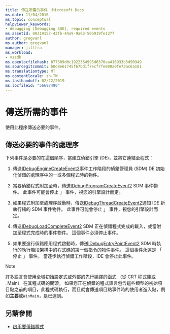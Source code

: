 ```yaml
---
title: 傳送所需的事件 |Microsoft Docs
ms.date: 11/04/2016
ms.topic: conceptual
helpviewer_keywords:
- debugging [Debugging SDK], required events
ms.assetid: 08319157-43fb-44a9-9a63-50b919fe1377
author: gregvanl
ms.author: gregvanl
manager: jillfra
ms.workload:
- vssdk
ms.openlocfilehash: 877309d0c1922364995d6370aa416933b5d90949
ms.sourcegitcommit: b0d8e61745f67bd1f7ecf7fe080a0fe73ac6a181
ms.translationtype: MT
ms.contentlocale: zh-TW
ms.lasthandoff: 02/22/2019
ms.locfileid: "56697490"
---
```

# <a name="send-the-required-events"></a>傳送所需的事件
使用此程序傳送必要的事件。

## <a name="process-for-sending-required-events"></a>傳送必要的事件的處理序
 下列事件是必要的在這個順序，當建立偵錯引擎 (DE)，並將它連結至程式：

1.  傳送[IDebugEngineCreateEvent2](../../extensibility/debugger/reference/idebugenginecreateevent2.md)事件工作階段的偵錯管理員 (SDM) DE 初始化偵錯的處理序中的一或多個程式時的物件。

2.  當要偵錯程式附加至時，傳送[IDebugProgramCreateEvent2](../../extensibility/debugger/reference/idebugprogramcreateevent2.md) SDM 事件物件。 此事件可能會停止 」 事件，視您的引擎設計而定。

3.  如果程式附加至處理序啟動時，傳送[IDebugThreadCreateEvent2](../../extensibility/debugger/reference/idebugthreadcreateevent2.md)通知 IDE 新執行緒的 SDM 事件物件。 此事件可能會停止 」 事件，視您的引擎設計而定。

4.  傳送[IDebugLoadCompleteEvent2](../../extensibility/debugger/reference/idebugloadcompleteevent2.md) SDM 正在偵錯程式完成的載入，或當附加至程式完成時的事件物件。 這個事件必須停止事件。

5.  如果要進行偵錯應用程式啟動時，傳送[IDebugEntryPointEvent2](../../extensibility/debugger/reference/idebugentrypointevent2.md) SDM 時執行的執行階段架構中的程式碼的第一個指令的物件事件。 這個事件永遠是 「 停止 」 事件。 當逐步執行偵錯工作階段，IDE 會停止此事件。

> [!NOTE]
>  許多語言會使用全域初始設定式或外部的先行編譯的函式 （從 CRT 程式庫或 _Main） 在其程式碼的開頭。 如果您正在偵錯的程式語言包含這些類型的初始項目點之前的項目，此程式碼執行，而且就會傳送項目點事件時的使用者進入點，例如**主要**或`WinMain`，是已達到。

## <a name="see-also"></a>另請參閱
- [啟用要偵錯程式](../../extensibility/debugger/enabling-a-program-to-be-debugged.md)